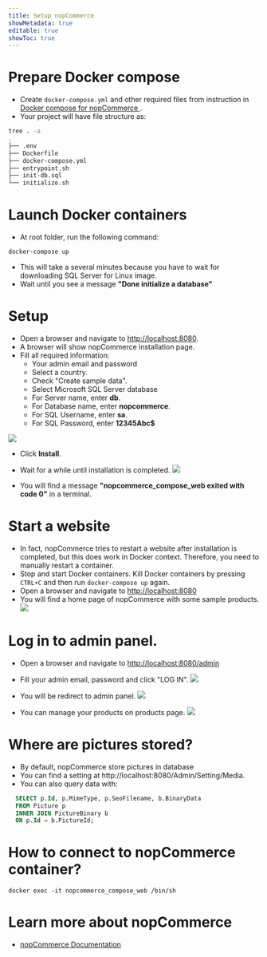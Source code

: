 ```yaml
---
title: Setup nopCommerce
showMetadata: true
editable: true
showToc: true
---
```


# Prepare Docker compose
- Create `docker-compose.yml` and other required files from instruction in [Docker compose for nopCommerce
](web-frameworks/nopcommerce/docker-compose-for-nopcommerce).
- Your project will have file structure as:
```sh
tree . -a
.
├── .env
├── Dockerfile
├── docker-compose.yml
├── entrypoint.sh
├── init-db.sql
└── initialize.sh

```

# Launch Docker containers
- At root folder, run the following command:
```sh
docker-compose up

```
- This will take a several minutes because you have to wait for downloading SQL Server for Linux image.
- Wait until you see a message **"Done initialize a database"**

# Setup
- Open a browser and navigate to [http://localhost:8080](http://localhost:8080).
- A browser will show nopCommerce installation page.
- Fill all required information:
  - Your admin email and password
  - Select a country.
  - Check "Create sample data".
  - Select Microsoft SQL Server database
  - For Server name, enter **db**.
  - For Database name, enter **nopcommerce**.
  - For SQL Username, enter **sa**.
  - For SQL Password, enter **12345Abc$**

![](images/nopcommerce-installation-page.png)

- Click **Install**.
- Wait for a while until installation is completed.
![](images/nopcommerce-installation-waiting-page.png)

- You will find a message **"nopcommerce_compose_web exited with code 0"** in a terminal.

# Start a website
- In fact, nopCommerce tries to restart a website after installation is completed, but this does work in Docker context. Therefore, you need to manually restart a container.
- Stop and start Docker containers. Kill Docker containers by pressing `CTRL+C` and then run `docker-compose up` again.
- Open a browser and navigate to [http://localhost:8080](http://localhost:8080)
- You will find a home page of nopCommerce with some sample products.
![](images/nopcommerce-home-page.png)

# Log in to admin panel.
- Open a browser and navigate to [http://localhost:8080/admin](http://localhost:8080/admin)

- Fill your admin email, password and click "LOG IN".
![](images/nopcommerce-login-page.png)

- You will be redirect to admin panel.
![](images/nopcommerce-admin-home-page.png)

- You can manage your products on products page.
![](images/nopcommerce-admin-products-page.png)


# Where are pictures stored?
- By default, nopCommerce store pictures in database
- You can find a setting at http://localhost:8080/Admin/Setting/Media.
- You can also query data with:
```sql
  SELECT p.Id, p.MimeType, p.SeoFilename, b.BinaryData
  FROM Picture p
  INNER JOIN PictureBinary b
  ON p.Id = b.PictureId;
```

# How to connect to nopCommerce container?
```
docker exec -it nopcommerce_compose_web /bin/sh
```

# Learn more about nopCommerce
- [nopCommerce Documentation
](https://docs.nopcommerce.com/en/index.html)

